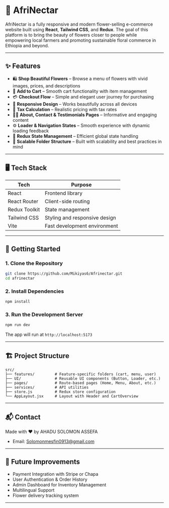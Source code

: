 # 🌼 AfriNectar

AfriNectar is a fully responsive and modern flower-selling e-commerce website built using **React**, **Tailwind CSS**, and **Redux**. The goal of this platform is to bring the beauty of flowers closer to people while empowering local farmers and promoting sustainable floral commerce in Ethiopia and beyond.

---

## ✨ Features

- 🛍️ **Shop Beautiful Flowers** – Browse a menu of flowers with vivid images, prices, and descriptions
- 🛒 **Add to Cart** – Smooth cart functionality with item management
- 💳 **Checkout Flow** – Simple and elegant user journey for purchasing
- 📱 **Responsive Design** – Works beautifully across all devices
- 🧾 **Tax Calculation** – Realistic pricing with tax rates
- 🙋‍♂️ **About, Contact & Testimonials Pages** – Informative and engaging content
- ⚙️ **Loader & Navigation States** – Smooth experience with dynamic loading feedback
- 🔁 **Redux State Management** – Efficient global state handling
- 🔐 **Scalable Folder Structure** – Built with scalability and best practices in mind

---

## 🖥️ Tech Stack

| Tech          | Purpose                       |
| ------------- | ----------------------------- |
| React         | Frontend library              |
| React Router  | Client-side routing           |
| Redux Toolkit | State management              |
| Tailwind CSS  | Styling and responsive design |
| Vite          | Fast development environment  |

---

## 🚀 Getting Started

### 1. Clone the Repository

```bash
git clone https://github.com/Mikiyas6/Afrinectar.git
cd afrinectar
```

### 2. Install Dependencies

```bash
npm install
```

### 3. Run the Development Server

```bash
npm run dev
```

The app will run at `http://localhost:5173`

---

## 🏗️ Project Structure

```
src/
├── features/         # Feature-specific folders (cart, menu, user)
├── UI/               # Reusable UI components (Button, Loader, etc.)
├── pages/            # Route-based pages (Home, Menu, About, etc.)
├── services/         # API utilities
├── store.js          # Redux store configuration
└── AppLayout.jsx     # Layout with Header and CartOverview
```

---

## 📬 Contact

Made with ❤️ by AHADU SOLOMON ASSEFA

- Email: Solomonmesfin0913@gmail.com

---

## 🌱 Future Improvements

- Payment Integration with Stripe or Chapa
- User Authentication & Order History
- Admin Dashboard for Inventory Management
- Multilingual Support
- Flower delivery tracking system

---
